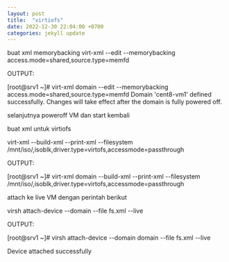 ```yaml
---
layout: post
title:  "virtiofs"
date: 2022-12-30 22:04:00 +0700
categories: jekyll update
---
```



buat xml memorybacking
virt-xml <domain> --edit --memorybacking access.mode=shared,source.type=memfd

OUTPUT:
  
[root@srv1 ~]# virt-xml domain --edit --memorybacking access.mode=shared,source.type=memfd
Domain 'cent8-vm1' defined successfully.
Changes will take effect after the domain is fully powered off.

selanjutnya poweroff VM dan start kembali

buat xml untuk virtiofs
  
virt-xml <domain> --build-xml --print-xml --filesystem /mnt/iso/,isoblk,driver.type=virtofs,accessmode=passthrough

OUTPUT:
  
[root@srv1 ~]# virt-xml domain --build-xml --print-xml --filesystem /mnt/iso/,isoblk,driver.type=virtofs,accessmode=passthrough
  
<filesystem accessmode="passthrough" type="mount">
  <source dir="/mnt/iso/"/>
  <target dir="isoblk"/>
  <driver type="virtofs"/>
</filesystem>

attach ke live VM dengan perintah berikut
  
virsh attach-device --domain <domain> --file fs.xml  --live

OUTPUT:
  
[root@srv1 ~]# virsh attach-device --domain domain --file fs.xml  --live

Device attached successfully
